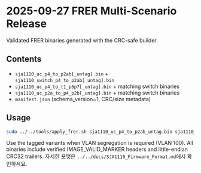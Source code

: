 # 2025-09-27 FRER Multi-Scenario Release

Validated FRER binaries generated with the CRC-safe builder.

## Contents
- `sja1110_uc_p4_to_p2ab[_untag].bin` + `sja1110_switch_p4_to_p2ab[_untag].bin`
- `sja1110_uc_p4_to_t1_p6p7[_untag].bin` + matching switch binaries
- `sja1110_uc_p2a_to_p4_p2b[_untag].bin` + matching switch binaries
- `manifest.json` (schema_version=1, CRC/size metadata)

## Usage
```bash
sudo ../../tools/apply_frer.sh sja1110_uc_p4_to_p2ab_untag.bin sja1110_switch_p4_to_p2ab_untag.bin
```

Use the tagged variants when VLAN segregation is required (VLAN 100). All binaries include verified IMAGE_VALID_MARKER headers and little-endian CRC32 trailers. 자세한 포맷은 `../../docs/SJA1110_Firmware_Format.md`에서 확인하세요.

